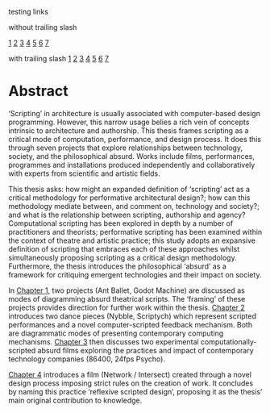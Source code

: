 testing links

without trailing slash

[1](ch1)
[2](/ch1)
[3](1_Chapters/ch1)
[4](/1_Chapters/ch1)
[5](../1_Chapters/ch1)
[6](../../1_Chapters/ch1)
[7](./1_Chapters/ch1)

with trailing slash
[1](ch1/)
[2](/ch1/)
[3](1_Chapters/ch1/)
[4](/1_Chapters/ch1/)
[5](../1_Chapters/ch1/)
[6](../../1_Chapters/ch1/)
[7](./1_Chapters/ch1/)



# Abstract

‘Scripting’ in architecture is usually associated with computer-based design programming. However, this narrow usage belies a rich vein of concepts intrinsic to architecture and authorship. This thesis frames scripting as a critical mode of computation, performance, and design process. It does this through seven projects that explore relationships between technology, society, and the philosophical absurd. Works include films, performances, programmes and installations produced independently and collaboratively with experts from scientific and artistic fields.

This thesis asks: how might an expanded definition of ‘scripting’ act as a critical methodology for performative architectural design?; how can this methodology mediate between, and comment on, technology and society?; and what is the relationship between scripting, authorship and agency? Computational scripting has been explored in depth by a number of practitioners and theorists; performative scripting has been examined within the context of theatre and artistic practice; this study adopts an expansive definition of scripting that embraces each of these approaches whilst simultaneously proposing scripting as a critical design methodology. Furthermore, the thesis introduces the philosophical ‘absurd’ as a framework for critiquing emergent technologies and their impact on society.

In [Chapter 1](../../1_Chapters/ch1/), two projects (Ant Ballet, Godot Machine) are discussed as modes of diagramming absurd theatrical scripts. The ‘framing’ of these projects provides direction for further work within the thesis. [Chapter 2](../../1_Chapters/ch2/) introduces two dance pieces (Nybble, Scriptych) which represent scripted performances and a novel computer-scripted feedback mechanism. Both are diagrammatic modes of presenting contemporary computing mechanisms. [Chapter 3](../1_Chapters/ch3/) then discusses two experimental computationally-scripted absurd films exploring the practices and impact of contemporary technology companies (86400, 24fps Psycho).

[Chapter 4](../1_Chapters/ch4/) introduces a film (Network / Intersect) created through a novel design process imposing strict rules on the creation of work. It concludes by naming this practice ‘reflexive scripted design’, proposing it as the thesis’ main original contribution to knowledge.
